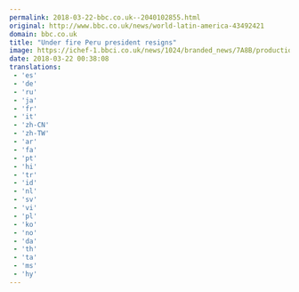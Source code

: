 ```yaml
---
permalink: 2018-03-22-bbc.co.uk--2040102855.html
original: http://www.bbc.co.uk/news/world-latin-america-43492421
domain: bbc.co.uk
title: "Under fire Peru president resigns"
image: https://ichef-1.bbci.co.uk/news/1024/branded_news/7A8B/production/_100517313_gettyimages-645024878.jpg
date: 2018-03-22 00:38:08
translations: 
 - 'es'
 - 'de'
 - 'ru'
 - 'ja'
 - 'fr'
 - 'it'
 - 'zh-CN'
 - 'zh-TW'
 - 'ar'
 - 'fa'
 - 'pt'
 - 'hi'
 - 'tr'
 - 'id'
 - 'nl'
 - 'sv'
 - 'vi'
 - 'pl'
 - 'ko'
 - 'no'
 - 'da'
 - 'th'
 - 'ta'
 - 'ms'
 - 'hy'
---
```


